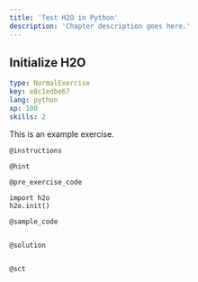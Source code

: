 ```yaml
---
title: 'Test H2O in Python'
description: 'Chapter description goes here.'
---
```


## Initialize H2O

```yaml
type: NormalExercise
key: e8c1edbe67
lang: python
xp: 100
skills: 2
```

This is an example exercise.

`@instructions`


`@hint`


`@pre_exercise_code`
```{python}
import h2o
h2o.init()
```

`@sample_code`
```{python}

```

`@solution`
```{python}

```

`@sct`
```{python}

```
